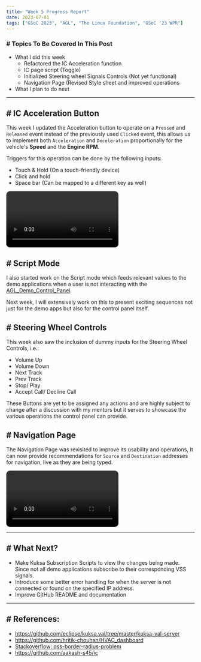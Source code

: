 ```yaml
---
title: "Week 5 Progress Report"
date: 2023-07-01
tags: ["GSoC 2023", "AGL", "The Linux Foundation", "GSoC '23 WPR"]
---
```


### # Topics To Be Covered In This Post
- What I did this week
	- Refactored the IC Acceleration function 
	- IC page script (Toggle)
	- Initialized Steering wheel Signals Controls (Not yet functional)
	- Navigation Page (Revised Style sheet and improved operations
- What I plan to do next 

---


## # IC Acceleration Button

This week I updated the Acceleration button to operate on a `Pressed` and `Released` event instead of the previously used `Clicked` event, this allows us to implement both `Acceleration` and `Deceleration` proportionally  for the vehicle's **Speed** and the **Engine RPM**. 

Triggers for this operation can be done by the following inputs:
- Touch & Hold (On a touch-friendly device)
- Click and hold
- Space bar (Can be mapped to a different key as well)

<video src="./Demo_Acc.mp4" controls="controls" style="max-width: auto; border-radius: 10px">
</video>

## # Script Mode

I also started work on the Script mode which feeds relevant values to the demo applications when a user is not interacting with the [AGL_Demo_Control_Panel](https://github.com/suchinton/AGL_Demo_Control_Panel). 

Next week, I will extensively work on this to present exciting sequences not just for the demo apps but also for the control panel itself.

## # Steering Wheel Controls

This week also saw the inclusion of dummy inputs for the Steering Wheel Controls, i.e.: 
- Volume Up
- Volume Down
- Next Track
- Prev Track
- Stop/ Play
- Accept Call/ Decline Call

These Buttons are yet to be assigned any actions and are highly subject to change after a discussion with my mentors but it serves to showcase the various operations the control panel can provide.

## # Navigation Page

The Navigation Page was revisited to improve its usability and operations, It can now provide recommendations for `Source` and  `Destination` addresses for navigation, live as they are being typed.

<video src="./Demo_Nav.mp4" controls="controls" style="max-width: auto; border-radius: 10px">
</video>

---
## # What Next?

- Make Kuksa Subscription Scripts to view the changes being made. Since not all demo applications subscribe to their corresponding VSS signals.
- Introduce some better error handling for when the server is not connected or found on the specified IP address.
- Improve GitHub README and documentation


---
## # References:

- https://github.com/eclipse/kuksa.val/tree/master/kuksa-val-server
- https://github.com/hritik-chouhan/HVAC_dashboard
- [Stackoverflow: qss-border-radius-problem](https://stackoverflow.com/questions/59186106/qss-border-radius-problem-on-widget-when-zooming-in)
- https://github.com/aakash-s45/ic

